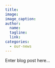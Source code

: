 ```yaml
---
title:
image:
image_caption:
author:
  name:
  tagline:
  link:
categories:
  - our-news
---
```


Enter blog post here...
